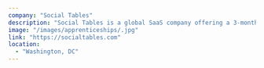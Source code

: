 ```yaml
---
company: "Social Tables"
description: "Social Tables is a global SaaS company offering a 3-month paid program targeting new developers without on the job work experience with the potential of a full-time offer to join the engineering team."
image: "/images/apprenticeships/.jpg"
link: "https://socialtables.com"
location:
  - "Washington, DC"
---
```

